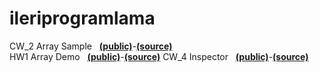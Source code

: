 # ileriprogramlama
CW_2 Array Sample &nbsp;&nbsp;<a href="https://mehmetalperenkurt.github.io/ileriprogramlama/CW2_Array_Demo.html"><b>(public)</b></a>-<a href="https://github.com/mehmetalperenkurt/ileriprogramlama/blob/master/CW2_Array_Demo.html"><b>(source)</b></a>
<br>
HW1 Array Demo &nbsp;&nbsp;<a href="https://mehmetalperenkurt.github.io/ileriprogramlama/HW1.html"><b>(public)</b></a>-<a href="https://github.com/mehmetalperenkurt/ileriprogramlama/blob/master/HW1.html"><b>(source)</b></a>
CW_4 Inspector &nbsp;&nbsp;<a href="https://mehmetalperenkurt.github.io/ileriprogramlama/c4_data.html"><b>(public)</b></a>-<a href="https://github.com/mehmetalperenkurt/ileriprogramlama/blob/master/c4_data.html"><b>(source)</b></a>
<br>
